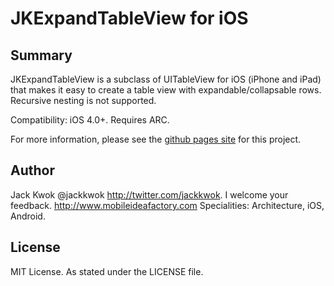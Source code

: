 JKExpandTableView for iOS
===============================================================


## Summary

JKExpandTableView is a subclass of UITableView for iOS (iPhone and iPad) that makes it easy to create a table view with expandable/collapsable rows.  Recursive nesting is not supported.

Compatibility: iOS 4.0+.  Requires ARC.

For more information, please see the [github pages site](http://jackkwok.github.io/JKExpandTableView) for this project.


## Author
Jack Kwok @jackkwok http://twitter.com/jackkwok.  I welcome your feedback.
http://www.mobileideafactory.com
Specialities: Architecture, iOS, Android.

## License
MIT License.  As stated under the LICENSE file.